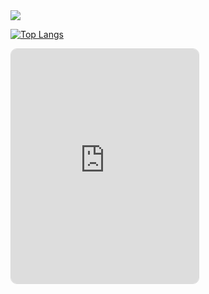 <img src="https://github-readme-stats.vercel.app/api?username=AlanEmersic&show_icons=true&theme=tokyonight&include_all_commits=true">

[![Top Langs](https://github-readme-stats.vercel.app/api/top-langs/?username=AlanEmersic&layout=compact&theme=tokyonight&langs_count=10)]()

<embed height="375" src="https://wakatime.com/share/@AlanEmersic/2403fc4f-14a0-463d-9cdd-b2eb85782805.svg" style="border-radius: 10px; border: #DADADA solid 1.2px"></embed>
